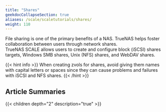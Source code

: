 ```yaml
---
title: "Shares"
geekdocCollapseSection: true
aliases: /scale/scaletutorials/shares/
weight: 110
---
```


File sharing is one of the primary benefits of a NAS. TrueNAS helps foster collaboration between users through network shares.  
TrueNAS SCALE allows users to create and configure block (iSCSI) shares targets, Windows SMB shares, Unix (NFS) shares, and WebDAV shares. 

{{< hint info >}}
When creating zvols for shares, avoid giving them names with capital letters or spaces since they can cause problems and failures with iSCSI and NFS shares.
{{< /hint >}}

## Article Summaries

{{< children depth="2" description="true" >}}
